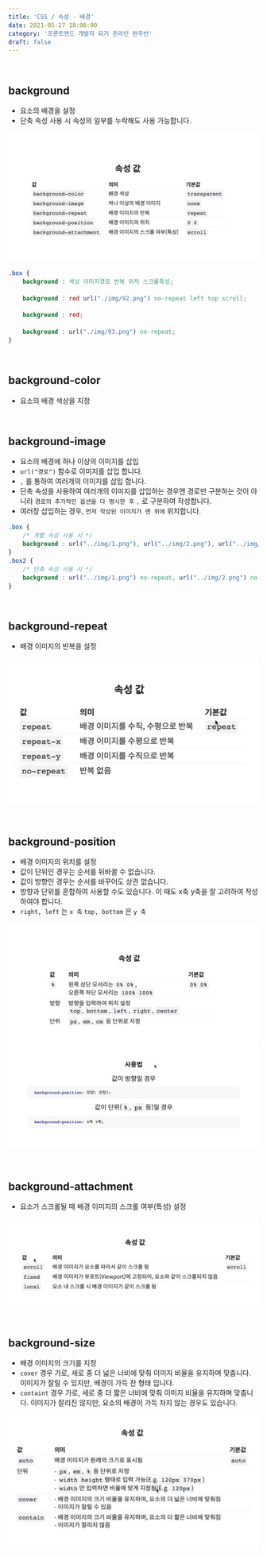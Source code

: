 ```yaml
---
title: 'CSS / 속성 - 배경'
date: 2021-05-27 18:00:00
category: '프론트엔드 개발자 되기 온라인 완주반'
draft: false
---
```


<br/>


## **background**
- 요소의 배경을 설정
- 단축 속성 사용 시 속성의 일부를 누락해도 사용 가능합니다.

![](./img/72.png)

```css
.box {
    background : 색상 이미지경로 반복 위치 스크롤특성;

    background : red url("./img/92.png") no-repeat left top scroll;

    background : red;

    background : url("./img/93.png") no-repeat;
}
```

<br/>


## **background-color**
- 요소의 배경 색상을 지정

<br/>


## **background-image**
- 요소의 배경에 하나 이상의 이미지를 삽입
- `url("경로")` 함수로 이미지를 삽입 합니다.
- `,` 를 통하여 여러개의 이미지를 삽입 합니다.
- 단축 속성을 사용하여 여러개의 이미지를 삽입하는 경우엔 경로만 구분하는 것이 아니라 `경로의 추가적인 옵션을 다 명시한 후` `,` 로 구분하여 작성합니다.
- 여러장 삽입하는 경우, `먼저 작성된 이미지가 맨 위에` 위치합니다.

```css
.box {
    /* 개별 속성 사용 시 */
    background : url("../img/1.png"), url("../img/2.png"), url("../img/3.png");
}
.box2 {
    /* 단축 속성 사용 시 */
    background : url("../img/1.png") no-repeat, url("../img/2.png") no-repeat 100px 200px, url("../img/3.png");
}
```

<br/>


## **background-repeat**
- 배경 이미지의 반복을 설정

![](./img/73.png)

<br/>


## **background-position**
- 배경 이미지의 위치를 설정
- 값이 단위인 경우는 순서를 뒤바꿀 수 없습니다.
- 값이 방향인 경우는 순서를 바꾸어도 상관 없습니다.
- 방향과 단위를 혼합하여 사용할 수도 있습니다. 이 때도 x축 y축을 잘 고려하여 작성하여야 합니다.
- `right, left` 는 `x 축` `top, bottom` 은 `y 축`

![](./img/75.png)
![](./img/74.png)

<br/>


## **background-attachment**
- 요소가 스크롤될 때 배경 이미지의 스크롤 여부(특성) 설정

![](./img/76.png)

<br/>


## **background-size**
- 배경 이미지의 크기를 지정
- `cover` 경우 가로, 세로 중 더 넓은 너비에 맞춰 이미지 비율을 유지하며 맞춥니다. 이미지가 잘릴 수 있지만, 배경이 가득 찬 형태 입니다.
- `containt` 경우 가로, 세로 중 더 짧은 너비에 맞춰 이미지 비율을 유지하며 맞춥니다. 이미지가 잘리진 않지만, 요소의 배경이 가득 차지 않는 경우도 있습니다.

![](./img/77.png)




